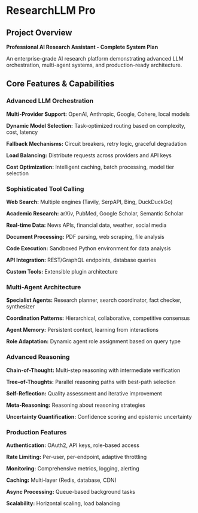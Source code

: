 # ResearchLLM Pro

## Project Overview

**Professional AI Research Assistant - Complete System Plan**

An enterprise-grade AI research platform demonstrating advanced LLM orchestration, multi-agent systems, and production-ready architecture.

## Core Features & Capabilities

### Advanced LLM Orchestration

**Multi-Provider Support:** OpenAI, Anthropic, Google, Cohere, local models

**Dynamic Model Selection:** Task-optimized routing based on complexity, cost, latency

**Fallback Mechanisms:** Circuit breakers, retry logic, graceful degradation

**Load Balancing:** Distribute requests across providers and API keys

**Cost Optimization:** Intelligent caching, batch processing, model tier selection

### Sophisticated Tool Calling

**Web Search:** Multiple engines (Tavily, SerpAPI, Bing, DuckDuckGo)

**Academic Research:** arXiv, PubMed, Google Scholar, Semantic Scholar

**Real-time Data:** News APIs, financial data, weather, social media

**Document Processing:** PDF parsing, web scraping, file analysis

**Code Execution:** Sandboxed Python environment for data analysis

**API Integration:** REST/GraphQL endpoints, database queries

**Custom Tools:** Extensible plugin architecture

### Multi-Agent Architecture

**Specialist Agents:** Research planner, search coordinator, fact checker, synthesizer

**Coordination Patterns:** Hierarchical, collaborative, competitive consensus

**Agent Memory:** Persistent context, learning from interactions

**Role Adaptation:** Dynamic agent role assignment based on query type

### Advanced Reasoning

**Chain-of-Thought:** Multi-step reasoning with intermediate verification

**Tree-of-Thoughts:** Parallel reasoning paths with best-path selection

**Self-Reflection:** Quality assessment and iterative improvement

**Meta-Reasoning:** Reasoning about reasoning strategies

**Uncertainty Quantification:** Confidence scoring and epistemic uncertainty

### Production Features

**Authentication:** OAuth2, API keys, role-based access

**Rate Limiting:** Per-user, per-endpoint, adaptive throttling

**Monitoring:** Comprehensive metrics, logging, alerting

**Caching:** Multi-layer (Redis, database, CDN)

**Async Processing:** Queue-based background tasks

**Scalability:** Horizontal scaling, load balancing
